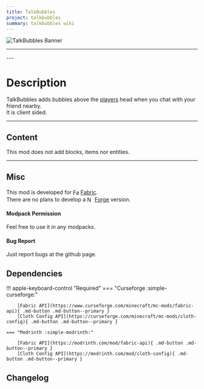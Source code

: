 ```yaml
---
title: TalkBubbles
project: talkbubbles
summary: talkbubbles wiki
---
```

<script src="/wiki/javascripts/data.js"></script>
<script src="/wiki/javascripts/sidebar.js" id="talkbubbles"></script>

![TalkBubbles Banner](/wiki/assets/general/banner/talkbubblesbanner.png)

---
<div id="showcase-gallery" modid="talkbubbles" image_1="talkbubbles_image_1"></div>
<script src="/wiki/javascripts/showcase.js"></script>
---

# Description
TalkBubbles adds bubbles above the [players](https://minecraft.wiki/w/Player) head when you chat with your friend nearby.  
It is client sided.

---
## Content
This mod does not add blocks, items nor entities.  
  
---
## Misc
This mod is developed for <img src="https://fabricmc.net/assets/logo.png" alt="Fabric" width="16" height="16" style="position: relative; top: 3px;"> [Fabric](https://fabricmc.net/).  
There are no plans to develop a <img src="https://neoforged.net/img/authors/neoforged.png" alt="NeoForged" width="16" height="16" style="position: relative; top: 3px;"> [Forge](https://neoforged.net/) version.  

#### Modpack Permission
Feel free to use it in any modpacks.  

#### Bug Report
Just report bugs at the github page.  

## Dependencies

!!! apple-keyboard-control "Required"
    === "Curseforge :simple-curseforge:"

        [Fabric API](https://www.curseforge.com/minecraft/mc-mods/fabric-api){ .md-button .md-button--primary }
        [Cloth Config API](https://curseforge.com/minecraft/mc-mods/cloth-config){ .md-button .md-button--primary }

    === "Modrinth :simple-modrinth:"

        [Fabric API](https://modrinth.com/mod/fabric-api){ .md-button .md-button--primary }
        [Cloth Config API](https://modrinth.com/mod/cloth-config){ .md-button .md-button--primary }

## Changelog
<script src="https://cdn.jsdelivr.net/npm/marked/marked.min.js"></script>
<div id="log" modid="talkbubbles"></div>
